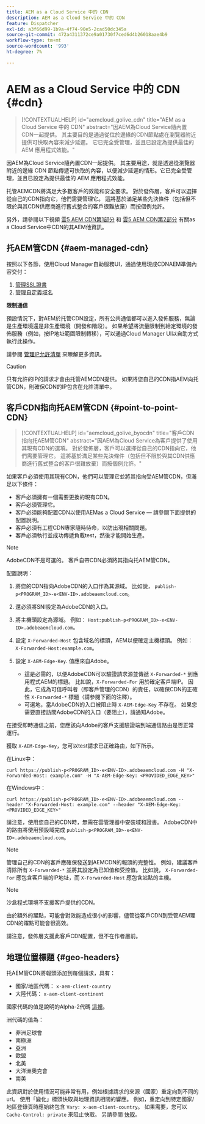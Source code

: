 ```yaml
---
title: AEM as a Cloud Service 中的 CDN
description: AEM as a Cloud Service 中的 CDN
feature: Dispatcher
exl-id: a3f66d99-1b9a-4f74-90e5-2cad50dc345a
source-git-commit: 472a4311372ce9a01730f7ced6d4b26018aae4b9
workflow-type: tm+mt
source-wordcount: '993'
ht-degree: 7%

---
```


# AEM as a Cloud Service 中的 CDN {#cdn}

>[!CONTEXTUALHELP]
>id="aemcloud_golive_cdn"
>title="AEM as a Cloud Service 中的 CDN"
>abstract="因AEM為Cloud Service隨內置CDN一起提供。 其主要目的是通過從位於邊緣的CDN節點處在瀏覽器附近提供可快取內容來減少延遲。 它已完全受管理，並且已設定為提供最佳的 AEM 應用程式效能。"

因AEM為Cloud Service隨內置CDN一起提供。 其主要用途，就是透過從瀏覽器附近的邊緣 CDN 節點傳遞可快取的內容，以便減少延遲的情形。它已完全受管理，並且已設定為提供最佳的 AEM 應用程式效能。

托管AEMCDN將滿足大多數客戶的效能和安全要求。 對於發佈層，客戶可以選擇從自己的CDN指向它，他們需要管理它。 這將基於滿足某些先決條件（包括但不限於與其CDN供應商進行舊式整合的客戶很難放棄）而按個例允許。

另外，請參閱以下視頻 [雲5 AEM CDN第1部分](https://experienceleague.adobe.com/docs/experience-manager-learn/cloud-service/cloud-5/cloud5-aem-cdn-part1.html) 和 [雲5 AEM CDN第2部分](https://experienceleague.adobe.com/docs/experience-manager-learn/cloud-service/cloud-5/cloud5-aem-cdn-part2.html) 有關as a Cloud Service中CDN的其AEM他資訊。

## 托AEM管CDN  {#aem-managed-cdn}

按照以下各節，使用Cloud Manager自助服務UI，通過使用現成CDNAEM準備內容交付：

1. [管理SSL證書](/help/implementing/cloud-manager/managing-ssl-certifications/introduction.md)
1. [管理自定義域名](/help/implementing/cloud-manager/custom-domain-names/introduction.md)

**限制通信**

預設情況下，對AEM於托管CDN設定，所有公共通信都可以進入發佈服務，無論是生產環境還是非生產環境（開發和階段）。 如果希望將流量限制到給定環境的發佈服務（例如，按IP地址範圍限制轉移），可以通過Cloud Manager UI以自助方式執行此操作。

請參閱 [管理IP允許清單](/help/implementing/cloud-manager/ip-allow-lists/introduction.md) 來瞭解更多資訊。

>[!CAUTION]
>
>只有允許的IP的請求才會由托管AEMCDN提供。 如果將您自己的CDN指AEM向托管CDN，則確保CDN的IP包含在允許清單中。

## 客戶CDN指向托AEM管CDN {#point-to-point-CDN}

>[!CONTEXTUALHELP]
>id="aemcloud_golive_byocdn"
>title="客戶CDN指向托AEM管CDN"
>abstract="因AEM為Cloud Service為客戶提供了使用其現有CDN的選項。 對於發佈層，客戶可以選擇從自己的CDN指向它，他們需要管理它。 這將基於滿足某些先決條件（包括但不限於與其CDN供應商進行舊式整合的客戶很難放棄）而按個例允許。"

如果客戶必須使用其現有CDN，他們可以管理它並將其指向受AEM管CDN，但滿足以下條件：

* 客戶必須擁有一個需要更換的現有CDN。
* 客戶必須管理它。
* 客戶必須能夠配置CDN以使用AEMas a Cloud Service — 請參閱下面提供的配置說明。
* 客戶必須有工程CDN專家隨時待命，以防出現相關問題。
* 客戶必須執行並成功傳遞負載test，然後才能開始生產。

>[!NOTE]
>
>AdobeCDN不是可選的。 客戶自帶CDN必須將其指向托AEM管CDN。

配置說明：

1. 將您的CDN指向AdobeCDN的入口作為其源域。 比如說， `publish-p<PROGRAM_ID>-e<ENV-ID>.adobeaemcloud.com`。
1. 還必須將SNI設定為AdobeCDN的入口。
1. 將主機頭設定為源域。 例如： `Host:publish-p<PROGRAM_ID>-e<ENV-ID>.adobeaemcloud.com`。
1. 設定 `X-Forwarded-Host` 包含域名的標頭，AEM以便確定主機標頭。 例如： `X-Forwarded-Host:example.com`。
1. 設定 `X-AEM-Edge-Key`. 值應來自Adobe。

   * 這是必需的，以便AdobeCDN可以驗證請求源並傳遞 `X-Forwarded-*` 到應用程式AEM的標題。 比如說，`X-Forwarded-For` 用於確定客戶端IP。 因此，它成為可信呼叫者（即客戶管理的CDN）的責任，以確保CDN的正確性 `X-Forwarded-*` 標題（請參閱下面的注釋）。
   * 可選地，當AdobeCDN的入口被阻止時 `X-AEM-Edge-Key` 不存在。 如果您需要直接訪問AdobeCDN的入口（要阻止），請通知Adobe。

在接受即時通信之前，您應該向Adobe的客戶支援驗證端到端通信路由是否正常運行。

獲取 `X-AEM-Edge-Key`，您可以test請求已正確路由，如下所示。

在Linux中：

```
curl https://publish-p<PROGRAM_ID>-e<ENV-ID>.adobeaemcloud.com -H "X-Forwarded-Host: example.com" -H "X-AEM-Edge-Key: <PROVIDED_EDGE_KEY>"
```

在Windows中：

```
curl https://publish-p<PROGRAM_ID>-e<ENV-ID>.adobeaemcloud.com --header "X-Forwarded-Host: example.com" --header "X-AEM-Edge-Key: <PROVIDED_EDGE_KEY>"
```

請注意，使用您自己的CDN時，無需在雲管理器中安裝域和證書。 AdobeCDN中的路由將使用預設域完成 `publish-p<PROGRAM_ID>-e<ENV-ID>.adobeaemcloud.com`。

>[!NOTE]
>
>管理自己的CDN的客戶應確保發送到AEMCDN的報頭的完整性。 例如，建議客戶清除所有 `X-Forwarded-*` 並將其設定為已知值和受控值。 比如說， `X-Forwarded-For` 應包含客戶端的IP地址，而 `X-Forwarded-Host` 應包含站點的主機。

>[!NOTE]
>
>沙盒程式環境不支援客戶提供的CDN。

由於額外的躍點，可能會對效能造成很小的影響，儘管從客戶CDN到受管AEM理CDN的躍點可能會很高效。

請注意，發佈層支援此客戶CDN配置，但不在作者層前。

## 地理位置標題 {#geo-headers}

托AEM管CDN將報頭添加到每個請求，具有：

* 國家/地區代碼： `x-aem-client-country`
* 大陸代碼： `x-aem-client-continent`

國家代碼的值是說明的Alpha-2代碼 [這裡](https://en.wikipedia.org/wiki/ISO_3166-1)。

洲代碼的值為：

* 非洲足球會
* 南極洲
* 亞洲
* 歐盟
* 北美
* 大洋洲奧克會
* 南美

此資訊對於使用情況可能非常有用，例如根據請求的來源（國家）重定向到不同的url。 使用「變化」標頭快取與地理資訊相關的響應。 例如，重定向到特定國家/地區登錄頁時應始終包含 `Vary: x-aem-client-country`。 如果需要，您可以 `Cache-Control: private` 來阻止快取。 另請參閱 [快取](/help/implementing/dispatcher/caching.md#html-text)。
